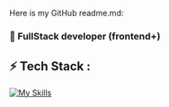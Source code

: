 Here is my GitHub readme.md:

### 🚀 FullStack developer (frontend+)

## ⚡️ Tech Stack :

[![My Skills](https://skillicons.dev/icons?i=docker,react,threejs,nodejs,django,c,cpp)](https://skillicons.dev)
